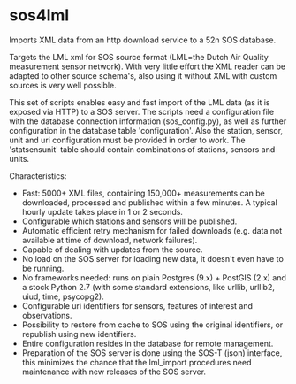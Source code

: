 sos4lml
=======

Imports XML data from an http download service to a 52n SOS database.

Targets the LML xml for SOS source format (LML=the Dutch Air Quality measurement sensor network). With very little effort the XML reader can be adapted to other source schema's, also using it without XML with custom sources is very well possible.

This set of scripts enables easy and fast import of the LML data (as it is exposed via HTTP) to a SOS server. The scripts need a configuration file with the database connection information (sos\_config.py), as well as further configuration in the database table 'configuration'. Also the station, sensor, unit and uri configuration must be provided in order to work. The 'statsensunit' table should contain combinations of stations, sensors and units.

Characteristics:
* Fast: 5000+ XML files, containing 150,000+ measurements can be downloaded, processed and published within a few minutes. A typical hourly update takes place in 1 or 2 seconds.
* Configurable which stations and sensors will be published.
* Automatic efficient retry mechanism for failed downloads (e.g. data not available at time of download, network failures).
* Capable of dealing with updates from the source.
* No load on the SOS server for loading new data, it doesn't even have to be running.
* No frameworks needed: runs on plain Postgres (9.x) + PostGIS (2.x) and a stock Python 2.7 (with some standard extensions, like urllib, urllib2, uiud, time, psycopg2).
* Configurable uri identifiers for sensors, features of interest and observations.
* Possibility to restore from cache to SOS using the original identifiers, or republish using new identifiers.
* Entire configuration resides in the database for remote management.
* Preparation of the SOS server is done using the SOS-T (json) interface, this minimizes the chance that the lml_import procedures need maintenance with new releases of the SOS server.
